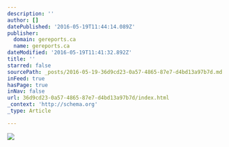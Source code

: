 ```yaml
---
description: ''
author: []
datePublished: '2016-05-19T11:44:14.089Z'
publisher:
  domain: gereports.ca
  name: gereports.ca
dateModified: '2016-05-19T11:41:32.892Z'
title: ''
starred: false
sourcePath: _posts/2016-05-19-36d9cd23-0a57-4865-87e7-d4bd13a97b7d.md
inFeed: true
hasPage: true
inNav: false
url: 36d9cd23-0a57-4865-87e7-d4bd13a97b7d/index.html
_context: 'http://schema.org'
_type: Article

---
```

![](https://gereports.ca/wp-content/uploads/2016/01/cyber-security-infographic_FIN.png)